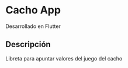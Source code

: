 # Cacho App
Desarrollado en Flutter
## Descripción
Libreta para apuntar valores del juego del cacho
